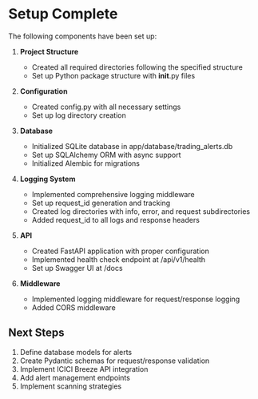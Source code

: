 # Setup Complete

The following components have been set up:

1. **Project Structure**
   - Created all required directories following the specified structure
   - Set up Python package structure with __init__.py files

2. **Configuration**
   - Created config.py with all necessary settings
   - Set up log directory creation

3. **Database**
   - Initialized SQLite database in app/database/trading_alerts.db
   - Set up SQLAlchemy ORM with async support
   - Initialized Alembic for migrations

4. **Logging System**
   - Implemented comprehensive logging middleware
   - Set up request_id generation and tracking
   - Created log directories with info, error, and request subdirectories
   - Added request_id to all logs and response headers

5. **API**
   - Created FastAPI application with proper configuration
   - Implemented health check endpoint at /api/v1/health
   - Set up Swagger UI at /docs

6. **Middleware**
   - Implemented logging middleware for request/response logging
   - Added CORS middleware

## Next Steps

1. Define database models for alerts
2. Create Pydantic schemas for request/response validation
3. Implement ICICI Breeze API integration
4. Add alert management endpoints
5. Implement scanning strategies
